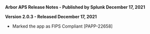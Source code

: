 **Arbor APS  Release Notes - Published by Splunk December 17, 2021**
  

**Version 2.0.3 - Released December 17, 2021**

* Marked the app as FIPS Compliant [PAPP-22658]
